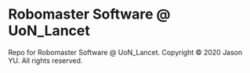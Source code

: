 # Robomaster Software @ UoN_Lancet
Repo for Robomaster Software @ UoN_Lancet. Copyright © 2020 Jason YU. All rights reserved. 
